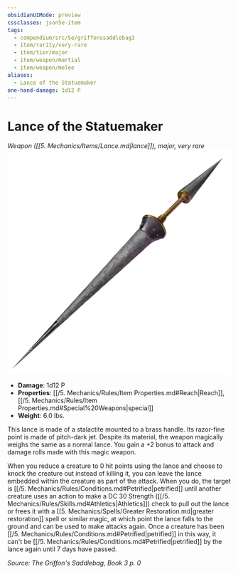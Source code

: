 ```yaml
---
obsidianUIMode: preview
cssclasses: json5e-item
tags:
  - compendium/src/5e/griffonssaddlebag3
  - item/rarity/very-rare
  - item/tier/major
  - item/weapon/martial
  - item/weapon/melee
aliases:
  - Lance of the Statuemaker
one-hand-damage: 1d12 P
---
```

# Lance of the Statuemaker
*Weapon ([[5. Mechanics/Items/Lance.md\|lance]]), major, very rare*  
![](https://raw.githubusercontent.com/TheGiddyLimit/homebrew-img/main/img/GriffonsSaddlebag3/Lance-of-the-Statuemaker.webp#right)  

- **Damage**: 1d12 P
- **Properties**: [[/5. Mechanics/Rules/Item Properties.md#Reach\|Reach]], [[/5. Mechanics/Rules/Item Properties.md#Special%20Weapons\|special]]
- **Weight**: 6.0 lbs.

This lance is made of a stalactite mounted to a brass handle. Its razor-fine point is made of pitch-dark jet. Despite its material, the weapon magically weighs the same as a normal lance. You gain a +2 bonus to attack and damage rolls made with this magic weapon.

When you reduce a creature to 0 hit points using the lance and choose to knock the creature out instead of killing it, you can leave the lance embedded within the creature as part of the attack. When you do, the target is [[/5. Mechanics/Rules/Conditions.md#Petrified\|petrified]] until another creature uses an action to make a DC 30 Strength ([[/5. Mechanics/Rules/Skills.md#Athletics\|Athletics]]) check to pull out the lance or frees it with a [[5. Mechanics/Spells/Greater Restoration.md\|greater restoration]] spell or similar magic, at which point the lance falls to the ground and can be used to make attacks again. Once a creature has been [[/5. Mechanics/Rules/Conditions.md#Petrified\|petrified]] in this way, it can't be [[/5. Mechanics/Rules/Conditions.md#Petrified\|petrified]] by the lance again until 7 days have passed.

*Source: The Griffon's Saddlebag, Book 3 p. 0*
